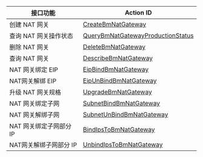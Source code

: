 |**接口功能**|**Action ID**|
|------------------------|-------------------------|
|创建 NAT 网关|[CreateBmNatGateway](https://cloud.tencent.com/document/product/386/9348)|
|查询 NAT 网关操作状态|[QueryBmNatGatewayProductionStatus](https://cloud.tencent.com/document/product/386/9356)|
|删除 NAT 网关|[DeleteBmNatGateway](https://cloud.tencent.com/document/product/386/9349)|
|查询 NAT 网关|[DescribeBmNatGateway](https://cloud.tencent.com/document/product/386/9355)|
|NAT 网关绑定 EIP|[EipBindBmNatGateway](https://cloud.tencent.com/document/product/386/9350)|
|NAT网关解绑 EIP|[EipUnBindBmNatGateway](https://cloud.tencent.com/document/product/386/9351)|
|升级 NAT 网关规格|[UpgradeBmNatGateway](https://cloud.tencent.com/document/product/386/9354)|
|NAT 网关绑定子网|[SubnetBindBmNatGateway](https://cloud.tencent.com/document/product/386/9352)|
|NAT 网关解绑子网|[SubnetUnBindBmNatGateway](https://cloud.tencent.com/document/product/386/9353)|
|NAT 网关绑定子网部分 IP|[BindIpsToBmNatGateway](https://cloud.tencent.com/document/product/386/10738)|
|NAT网关解绑子网部分 IP|[UnbindIpsToBmNatGateway](https://cloud.tencent.com/document/product/386/10739)|
